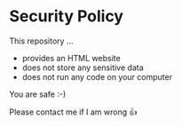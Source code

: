 # Security Policy

This repository ...

- provides an HTML website
- does not store any sensitive data
- does not run any code on your computer

You are safe :-)

Please contact me if I am wrong :+1:


